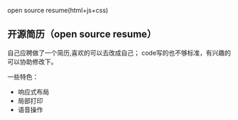 
open source resume(html+js+css)

<h2>开源简历（open source resume）</h2>
自己应聘做了一个简历,喜欢的可以去改成自己；
code写的也不够标准，有兴趣的可以协助修改下。

一些特色：
<ul>
  <li>响应式布局</li>
  <li>局部打印</li>
  <li>语音操作</li>
</ul>


